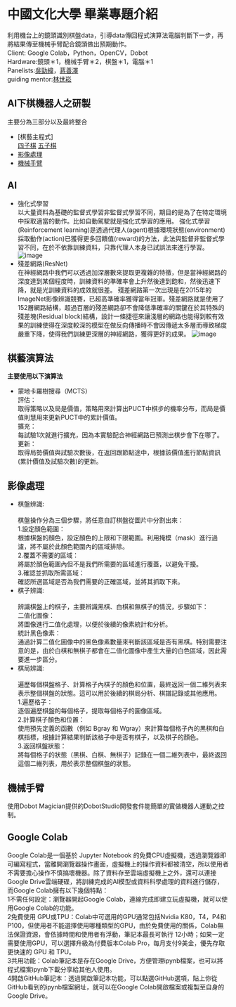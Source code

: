 # **中國文化大學 畢業專題介紹**
利用機台上的鏡頭識別棋盤data，引導data傳回程式演算法電腦判斷下一步，再將結果傳至機械手臂配合鏡頭做出預期動作。  
Client: Google Colab，Python，OpenCV，Dobot  
Hardware:鏡頭＊1，機械手臂＊2，棋盤＊1，電腦＊1  
Panelists:[吳勁緯](https://github.com/wendellgithub0206 "link")，[蔣善澤]( https://github.com/temonmsl "link")  
guiding mentor:[林世崧](https://github.com/pccusslin0629 "link")
## AI下棋機器人之研製
主要分為三部分以及最終整合
* [棋藝主程式]<br/>
  [四子棋](https://github.com/wendellgithub0206/PGP/tree/main/%E5%9B%9B%E5%AD%90%E6%A3%8B "link")
  [五子棋](https://github.com/wendellgithub0206/PGP/tree/main/%E4%BA%94%E5%AD%90%E6%A3%8B "link")
* [影像處理](https://github.com/wendellgithub0206/PGP/tree/main/%E5%BD%B1%E5%83%8F%E8%99%95%E7%90%86 "link")
* [機械手臂](https://github.com/wendellgithub0206/PGP/tree/main/%E6%A9%9F%E6%A2%B0%E6%89%8B%E8%87%82 "link")
## AI

* 強化式學習<br/>
以大量資料為基礎的監督式學習非監督式學習不同，期目的是為了在特定環境中採取適當的動作。比如自動駕駛就是強化式學習的應用。 
強化式學習(Reinforcement learning)是透過代理人(agent)根據環境狀態(environment)採取動作(action)已獲得更多回饋值(reward)的方法，此法與監督非監督式學習不同，在於不依靠訓練資料，只靠代理人本身已試誤法來進行學習。<br/>
![image](https://github.com/wendellgithub0206/PGP/blob/main/%E5%BC%B7%E5%8C%96%E5%BC%8F%E5%AD%B8%E7%BF%92.png)
* 殘差網路(ResNet) <br/>
在神經網路中我們可以透過加深層數來提取更複雜的特徵，但是當神經網路的深度達到某個程度時，訓練資料的準確率會上升然後達到飽和，然後迅速下降，就是光訓練資料的成效就很差。 
殘差網路第一次出現是在2015年的ImageNet影像辨識競賽，已超高準確率獲得當年冠軍。殘差網路就是使用了152層網路結構，超過百層的殘差網路卻不會降低準確率的關鍵在於其特殊的殘差塊(Residual block)結構，設計一條捷徑來讓淺層的網路也能得到較有效果的訓練使得在深度較深的模型在做反向傳播時不會因傳遞太多層而導致梯度嚴重下降，使得我們訓練更深層的神經網路，獲得更好的成果。
![image](https://github.com/wendellgithub0206/PGP/blob/main/%E6%AE%98%E5%B7%AE%E7%B6%B2%E8%B7%AF.png)

## 棋藝演算法
**主要使用以下演算法**  
* 蒙地卡羅樹搜尋（MCTS）<br/>
評估：<br/>
	取得策略以及局是價值，策略用來計算出PUCT中棋步的機率分布，而局是價值則慧用來更新PUCT中的累計價值。<br/>
擴充：<br/>
  	每試驗1次就進行擴充，因為本實驗配合神經網路已預測出棋步會下在哪了。<br/>
更新：<br/>
	取得局勢價值與試驗次數後，在返回跟節點途中，根據該價值進行節點資訊(累計價值及試驗次數)的更新。<br/>
## 影像處理
* 棋盤辨識:<br/>
<br/>棋盤操作分為三個步驟，將任意自訂棋盤從圖片中分割出來：<br/>
1.設定顏色範圍：<br/>根據棋盤的顏色，設定顏色的上限和下限範圍。利用掩模（mask）進行過濾，將不屬於此顏色範圍內的區域排除。<br/>
2.覆蓋不需要的區域：<br/>將屬於顏色範圍內但不是我們所需要的區域進行覆蓋，以避免干擾。<br/>
3.確認並抓取所需區域：<br/>確認所選區域是否為我們需要的正確區域，並將其抓取下來。<br/>
* 棋子辨識:<br/>
<br/>辨識棋盤上的棋子，主要辨識黑棋、白棋和無棋子的情況，步驟如下：<br/>
二值化圖像：<br/>將圖像進行二值化處理，以便於後續的像素統計和分析。<br/>
統計黑色像素：<br/>通過計算二值化圖像中的黑色像素數量來判斷該區域是否有黑棋。特別需要注意的是，由於白棋和無棋子都會在二值化圖像中產生大量的白色區域，因此需要進一步區分。<br/>
* 棋局辨識:<br/>
<br/>遍歷每個棋盤格子、計算格子內棋子的顏色和位置，最終返回一個二維列表來表示整個棋盤的狀態。這可以用於後續的棋局分析、棋譜記錄或其他應用。<br/>
1.遍歷格子：<br/>逐個遍歷棋盤的每個格子，提取每個格子的圖像區域。<br/>
2.計算棋子顏色和位置：<br/>使用預先定義的函數（例如 Bgray 和 Wgray）來計算每個格子內的黑棋和白棋指標，根據計算結果判斷該格子中是否有棋子，以及棋子的顏色。<br/>
3.返回棋盤狀態：<br/>將每個格子的狀態（黑棋、白棋、無棋子）記錄在一個二維列表中，最終返回這個二維列表，用於表示整個棋盤的狀態。<br/>
## 機械手臂
使用Dobot Magician提供的DobotStudio開發套件能簡單的實做機器人運動之控制。
## Google Colab
Google Colab是一個基於 Jupyter Notebook 的免費CPU虛擬機，透過瀏覽器即可編寫程式，當離開瀏覽器操作畫面，虛擬機上的操作資料都被清空，所以使用者不需要擔心操作不慎搞壞機器。除了資料存至雲端虛擬機上之外，還可以連接Google Drive雲端硬碟，將訓練完成的AI模型或資料科學處理的資料進行儲存，而Google Colab擁有以下幾個特點：<br/>
1不需任何設定：瀏覽器開起Google Colab，連線完成即建立玩虛擬機，就可以使用Google Colab的功能。<br>
2免費使用 GPU或TPU：Colab中可選用的GPU通常包括Nvidia K80，T4，P4和P100，但使用者不能選擇使用哪種類型的GPU，由於免費使用的關係，Colab無法保證資源，會依據時間和使用者有浮動，筆記本最長可執行	12小時；如果一定需要使用GPU，可以選擇升級為付費版本Colab Pro，每月支付9美金，優先存取更快速的 GPU 和 TPU。<br>
3共用功能：Colab筆記本是存在Google Drive，方便管理ipynb檔案，也可以將程式檔案ipynb下載分享給其他人使用。<br>
4開啟GitHub筆記本：透過開啟筆記本功能，可以點選GitHub選項，貼上你從GitHub看到的ipynb檔案網址，就可以在Google Colab開啟檔案或複製至自身的Google Drive。<br>
